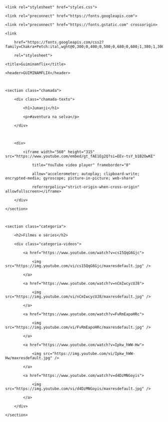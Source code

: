 <html lang="pt-BR">



<head>

    <link rel="stylesheet" href="styles.css">

    <link rel="preconnect" href="https://fonts.googleapis.com">

    <link rel="preconnect" href="https://fonts.gstatic.com" crossorigin>

    <link

        href="https://fonts.googleapis.com/css2?family=Chakra+Petch:ital,wght@0,300;0,400;0,500;0,680;0,600;1,380;1,300;1,500;1,600;1,790&display=swap"

        rel="stylesheet">

    <title>Guiminamflix</title>

</head>



<body>

    <header>GUIMINAMFLIX</header>



    <section class="chamada">

        <div class="chamada-texto">

            <h1>Jumanji</h1>

            <p>#aventura na selva</p>

        </div>



        <div>

            <iframe width="560" height="315" src="https://www.youtube.com/embed/gt_fAE1Eg2Q?si=EEv-tsY_b1B2OwKE"

                title="YouTube video player" frameborder="0"

                allow="accelerometer; autoplay; clipboard-write; encrypted-media; gyroscope; picture-in-picture; web-share"

                referrerpolicy="strict-origin-when-cross-origin" allowfullscreen></iframe>

        </div>

    </section>



    <section class="categoria">

        <h2>Filmes e séries</h2>

        <div class="categoria-videos">

            <a href="https://www.youtube.com/watch?v=cs15QqG6Gjc">

                <img src="https://img.youtube.com/vi/cs15QqG6Gjc/maxresdefault.jpg" />

            </a>

            <a href="https://www.youtube.com/watch?v=nCmIwcycUJ8">

                <img src="https://img.youtube.com/vi/nCmIwcycUJ8/maxresdefault.jpg" />

            </a>

            <a href="https://www.youtube.com/watch?v=FvRmEapoHRc">

                <img src="https://img.youtube.com/vi/FvRmEapoHRc/maxresdefault.jpg" />

            </a>

            <a href="https://www.youtube.com/watch?v=Ipkw_hWW-Hw">

                <img src="https://img.youtube.com/vi/Ipkw_hWW-Hw/maxresdefault.jpg" />

            </a>

            <a href="https://www.youtube.com/watch?v=d4DzMNGoyis">

                <img src="https://img.youtube.com/vi/d4DzMNGoyis/maxresdefault.jpg" />

            </a>

        </div>

    </section>



</body>



</html>
